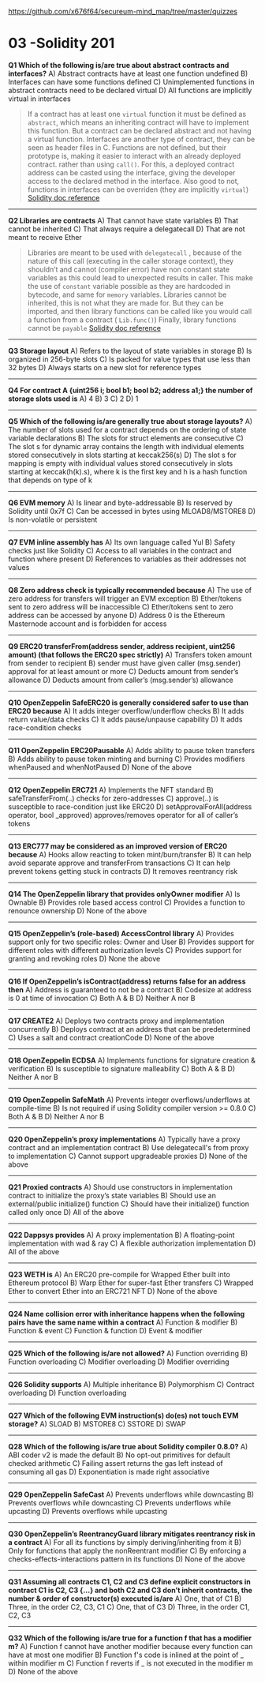 https://github.com/x676f64/secureum-mind_map/tree/master/quizzes

# 03 -Solidity 201

**Q1 Which of the following is/are true about abstract contracts and interfaces?**
A) Abstract contracts have at least one function undefined
B) Interfaces can have some functions defined
C) Unimplemented functions in abstract contracts need to be declared virtual
D) All functions are implicitly virtual in interfaces

> If a contract has at least one `virtual` function it must be defined as `abstract`, which means an inheriting contract will have to implement this function. But a contract can be declared abstract and not having a virtual function.
Interfaces are another type of contract, they can be seen as header files in C. Functions are not defined, but their prototype is, making it easier to interact with an already deployed contract. rather than using `call()`. For this, a deployed contract address can be casted using the interface, giving the developer access to the declared method in the interface. 
Also good to not, functions in interfaces can be overriden (they are implicitly `virtual`)
[Solidity doc reference](https://docs.soliditylang.org/en/v0.6.2/contracts.html#abstract-contracts)
> 

---

**Q2 Libraries are contracts**
A) That cannot have state variables
B) That cannot be inherited
C) That always require a delegatecall
D) That are not meant to receive Ether

> Libraries are meant to be used with `delegatecall` , because of the nature of this call (executing in the caller storage context), they shouldn’t and cannot (compiler error) have non constant state variables as this could lead to unexpected results in caller.
This make the use of `constant` variable possible as they are hardcoded in bytecode, and same for `memory` variables.
Libraries cannot be inherited, this is not what they are made for. But they can be imported, and then library functions can be called like you would call a function from a contract ( `Lib.func()`)
Finally, library functions cannot be `payable`
[Solidity doc reference](https://docs.soliditylang.org/en/v0.6.2/contracts.html#libraries)
>
---

**Q3 Storage layout**
A) Refers to the layout of state variables in storage
B) Is organized in 256-byte slots
C) Is packed for value types that use less than 32 bytes
D) Always starts on a new slot for reference types

---

**Q4 For contract A {uint256 i; bool b1; bool b2; address a1;} the number of storage slots used is**
A) 4
B) 3
C) 2
D) 1

---

**Q5 Which of the following is/are generally true about storage layouts?**
A) The number of slots used for a contract depends on the ordering of state variable declarations
B) The slots for struct elements are consecutive
C) The slot s for dynamic array contains the length with individual elements stored consecutively in slots starting at keccak256(s)
D) The slot s for mapping is empty with individual values stored consecutively in slots starting at keccak(h(k).s), where k is the first key and h is a hash function that depends on type of k

---

**Q6 EVM memory**
A) Is linear and byte-addressable
B) Is reserved by Solidity until 0x7f
C) Can be accessed in bytes using MLOAD8/MSTORE8
D) Is non-volatile or persistent

---

**Q7 EVM inline assembly has**
A) Its own language called Yul
B) Safety checks just like Solidity
C) Access to all variables in the contract and function where present
D) References to variables as their addresses not values

---

**Q8 Zero address check is typically recommended because**
A) The use of zero address for transfers will trigger an EVM exception
B) Ether/tokens sent to zero address will be inaccessible
C) Ether/tokens sent to zero address can be accessed by anyone
D) Address 0 is the Ethereum Masternode account and is forbidden for access

---

**Q9 ERC20 transferFrom(address sender, address recipient, uint256 amount) (that follows the ERC20 spec strictly)**
A) Transfers token amount from sender to recipient
B) sender must have given caller (msg.sender) approval for at least amount or more
C) Deducts amount from sender’s allowance
D) Deducts amount from caller’s (msg.sender’s) allowance

---

**Q10 OpenZeppelin SafeERC20 is generally considered safer to use than ERC20 because**
A) It adds integer overflow/underflow checks
B) It adds return value/data checks
C) It adds pause/unpause capability
D) It adds race-condition checks

---

**Q11 OpenZeppelin ERC20Pausable**
A) Adds ability to pause token transfers
B) Adds ability to pause token minting and burning
C) Provides modifiers whenPaused and whenNotPaused
D) None of the above

---

**Q12 OpenZeppelin ERC721**
A) Implements the NFT standard
B) safeTransferFrom(..) checks for zero-addresses
C) approve(..) is susceptible to race-condition just like ERC20
D) setApprovalForAll(address operator, bool _approved) approves/removes operator for all of caller’s tokens

---

**Q13 ERC777 may be considered as an improved version of ERC20 because**
A) Hooks allow reacting to token mint/burn/transfer
B) It can help avoid separate approve and transferFrom transactions
C) It can help prevent tokens getting stuck in contracts
D) It removes reentrancy risk

---

**Q14 The OpenZeppelin library that provides onlyOwner modifier**
A) Is Ownable
B) Provides role based access control
C) Provides a function to renounce ownership
D) None of the above

---

**Q15 OpenZeppelin’s (role-based) AccessControl library**
A) Provides support only for two specific roles: Owner and User
B) Provides support for different roles with different authorization levels
C) Provides support for granting and revoking roles
D) None the above

---

**Q16 If OpenZeppelin’s isContract(address) returns false for an address then**
A) Address is guaranteed to not be a contract
B) Codesize at address is 0 at time of invocation
C) Both A & B
D) Neither A nor B

---

**Q17 CREATE2**
A) Deploys two contracts proxy and implementation concurrently
B) Deploys contract at an address that can be predetermined
C) Uses a salt and contract creationCode
D) None of the above

---

**Q18 OpenZeppelin ECDSA**
A) Implements functions for signature creation & verification
B) Is susceptible to signature malleability
C) Both A & B
D) Neither A nor B

---

**Q19 OpenZeppelin SafeMath**
A) Prevents integer overflows/underflows at compile-time
B) Is not required if using Solidity compiler version >= 0.8.0
C) Both A & B
D) Neither A nor B

---

**Q20 OpenZeppelin’s proxy implementations**
A) Typically have a proxy contract and an implementation contract
B) Use delegatecall's from proxy to implementation
C) Cannot support upgradeable proxies
D) None of the above

---

**Q21 Proxied contracts**
A) Should use constructors in implementation contract to initialize the proxy’s state variables
B) Should use an external/public initialize() function
C) Should have their initialize() function called only once
D) All of the above

---

**Q22 Dappsys provides**
A) A proxy implementation
B) A floating-point implementation with wad & ray
C) A flexible authorization implementation
D) All of the above

---

**Q23 WETH is**
A) An ERC20 pre-compile for Wrapped Ether built into Ethereum protocol
B) Warp Ether for super-fast Ether transfers
C) Wrapped Ether to convert Ether into an ERC721 NFT
D) None of the above

---

**Q24 Name collision error with inheritance happens when the following pairs have the same name within a contract**
A) Function & modifier
B) Function & event
C) Function & function
D) Event & modifier

---

**Q25 Which of the following is/are not allowed?**
A) Function overriding
B) Function overloading
C) Modifier overloading
D) Modifier overriding

---

**Q26 Solidity supports**
A) Multiple inheritance
B) Polymorphism
C) Contract overloading
D) Function overloading

---

**Q27 Which of the following EVM instruction(s) do(es) not touch EVM storage?**
A) SLOAD
B) MSTORE8
C) SSTORE
D) SWAP

---

**Q28 Which of the following is/are true about Solidity compiler 0.8.0?**
A) ABI coder v2 is made the default
B) No opt-out primitives for default checked arithmetic
C) Failing assert returns the gas left instead of consuming all gas
D) Exponentiation is made right associative

---

**Q29 OpenZeppelin SafeCast**
A) Prevents underflows while downcasting
B) Prevents overflows while downcasting
C) Prevents underflows while upcasting
D) Prevents overflows while upcasting

---

**Q30 OpenZeppelin’s ReentrancyGuard library mitigates reentrancy risk in a contract**
A) For all its functions by simply deriving/inheriting from it
B) Only for functions that apply the nonReentrant modifier
C) By enforcing a checks-effects-interactions pattern in its functions
D) None of the above

---

**Q31 Assuming all contracts C1, C2 and C3 define explicit constructors in contract C1 is C2, C3 {…} and both C2 and C3 don’t inherit contracts, the number & order of constructor(s) executed is/are**
A) One, that of C1
B) Three, in the order C2, C3, C1
C) One, that of C3
D) Three, in the order C1, C2, C3

---

**Q32 Which of the following is/are true for a function f that has a modifier m?**
A) Function f cannot have another modifier because every function can have at most one modifier
B) Function f's code is inlined at the point of _ within modifier m
C) Function f reverts if _ is not executed in the modifier m
D) None of the above